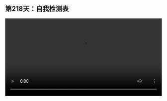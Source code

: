 ## 第218天：自我检测表


<video width="100%" controls controlslist="nodownload nofullscreen noremoteplayback" disablePictureInPicture>
  <source src="https://api.keepwork.com/ts-storage/siteFiles/21160/raw#1633915116493session218  自我检测表.webm" type="video/webm">
  <source src="https://api.keepwork.com/ts-storage/siteFiles/21161/raw#1633915129702session218  自我检测表_small.mp4" type="video/mp4" />
   
  你的浏览器不支持播放
</video>

<style>
video::-webkit-media-controls-fullscreen-button {
    display: none;
}
</style>

### 字幕

我们点击**创意空间**，这里有四个按钮，我们点击第二个**自我测评**，可以看到它打开了Paracraft官网的一个页面，这里有Paracraft中的重要体验和知识模型。
当你学习和使用Paracraft一段时间后，不妨来这里看一看，是否下面的每一项技能你都已经亲自体验过了。
例如你是否能够通过项目ID进入别人的世界；
是否会使用/mode命令切换编辑和游戏模式；
是否使用过F1键；
是否看过我们的编程教材；
是否在官网上搜索过你不知道的问题的答案；
最重要的是你是否开始做属于自己的项目了。
学校的老师也可以在期中或期末为大家展示一下自我检测表中的内容，让每个孩子都学会自我评价非常重要。

### 动手练习